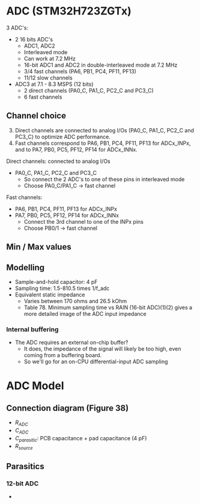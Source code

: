 
# ADC (STM32H723ZGTx)
3 ADC's:
- 2 16 bits ADC's
	- ADC1, ADC2
	- Interleaved mode
	- Can work at 7.2 MHz
	- 16-bit ADC1 and ADC2 in double-interleaved mode at 7.2 MHz
	- 3/4 fast channels (PA6, PB1, PC4, PF11, PF13)
	- 11/12 slow channels
- ADC3 at 7.1 - 8.3 MSPS (12 bits)
	- 2 direct channels (PA0_C, PA1_C, PC2_C and PC3_C)
	- 6 fast channels

## Channel choice

3. Direct channels are connected to analog I/Os (PA0_C, PA1_C, PC2_C and PC3_C) to optimize ADC performance.
4. Fast channels correspond to PA6, PB1, PC4, PF11, PF13 for ADCx_INPx, and to PA7, PB0, PC5, PF12, PF14 for
ADCx_INNx.

Direct channels: connected to analog I/Os 
- PA0_C, PA1_C, PC2_C and PC3_C
	- So connect the 2 ADC's to one of these pins in interleaved mode
	- Choose PA0_C/PA1_C -> fast channel

Fast channels:
- PA6, PB1, PC4, PF11, PF13 for ADCx_INPx
- PA7, PB0, PC5, PF12, PF14 for ADCx_INNx
	- Connect the 3rd channel to one of the INPx pins
	- Choose PB0/1 -> fast channel

## Min / Max values


## Modelling
- Sample-and-hold capacitor: 4 pF
- Sampling time: 1.5-810.5 	times  1/f_adc
- Equivalent static impedance
	- Varies between 170 ohms and 26.5 kOhm
	- Table 78. Minimum sampling time vs RAIN (16-bit ADC)(1)(2) gives a more detailed image of the ADC input impedance

### Internal buffering
- The ADC requires an external on-chip buffer?
	- It does, the impedance of the signal will likely be too high, even coming from a buffering board.
	- So we'll go for an on-CPU differential-input ADC sampling

# ADC Model
## Connection diagram (Figure 38)
- $R_{ADC}$
- $C_{ADC}$
- $C_{parasitic}$: PCB capacitance + pad capacitance (4 pF)
- $R_{source}$

## Parasitics
### 12-bit ADC
- 